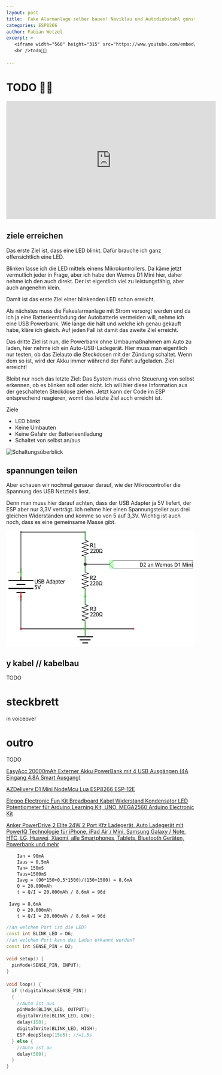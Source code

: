 ```yaml
---
layout: post
title:  Fake Alarmanlage selber bauen! Naviklau und Autodiebstahl günstig verhindern!
categories: ESP8266
author: Fabian Wetzel
excerpt: >
   <iframe width="560" height="315" src="https://www.youtube.com/embed/fz2OkOPKx1E" frameborder="0" allow="autoplay; encrypted-media" allowfullscreen></iframe>
   <br />todo🦆💥

---
```

# TODO 🦆💥

<iframe width="560" height="315" src="https://www.youtube.com/embed/fz2OkOPKx1E" frameborder="0" allow="autoplay; encrypted-media" allowfullscreen></iframe>


## ziele erreichen

Das erste Ziel ist, dass eine LED blinkt. Dafür brauche ich ganz offensichtlich eine LED. 

Blinken lasse ich die LED mittels einens Mikrokontrollers. Da käme jetzt vermutlich jeder in Frage, aber ich habe den Wemos D1 Mini hier, daher nehme ich den auch direkt. Der ist eigentlich viel zu leistungsfähig, aber auch angenehm klein. 

Damit ist das erste Ziel einer blinkenden LED schon erreicht.

Als nächstes muss die Fakealarmanlage mit Strom versorgt werden und da ich ja eine Batterieentladung der Autobatterie vermeiden will, nehme ich eine USB Powerbank. Wie lange die hält und welche ich genau gekauft habe, kläre ich gleich. Auf jeden Fall ist damit das zweite Ziel erreicht.

Das dritte Ziel ist nun, die Powerbank ohne Umbaumaßnahmen am Auto zu laden, hier nehme ich ein Auto-USB-Ladegerät. Hier muss man eigentlich nur testen, ob das Zielauto die Steckdosen mit der Zündung schaltet. Wenn dem so ist, wird der Akku immer während der Fahrt aufgeladen. Ziel erreicht!

Bleibt nur noch das letzte Ziel: Das System muss ohne Steuerung von selbst erkennen, ob es blinken soll oder nicht. Ich will hier diese Information aus der geschalteten Steckdose ziehen. Jetzt kann der Code im ESP entsprechend reagieren, womit das letzte Ziel auch erreicht ist.

Ziele
- LED blinkt
- Keine Umbauten
- Keine Gefahr der Batterieentladung
- Schaltet von selbst an/aus

![Schaltungsüberblick](/assets/2018_mixed/fakealarmanlage/fakealarm_überblick.jpg)

## spannungen teilen

Aber schauen wir nochmal genauer darauf, wie der Mikrocontroller die Spannung des USB Netzteils liest.

Denn man muss hier darauf achten, dass der USB Adapter ja 5V liefert, der ESP aber nur 3,3V verträgt. Ich nehme hier einen Spannungsteiler aus drei gleichen Widerständen und komme so von 5 auf 3,3V. Wichtig ist auch noch, dass es eine gemeinsame Masse gibt.

![Schaltplan des Spannungsteilers](/assets/2018_mixed/fakealarmanlage/schaltplan_spannungsteiler.png)

## y kabel // kabelbau

TODO

# steckbrett

in voiceover

# outro

TODO

[EasyAcc 20000mAh Externer Akku PowerBank mit 4 USB Ausgängen (4A Eingang 4.8A Smart Ausgang)](http://amzn.to/2u6UHqY)


[AZDelivery D1 Mini NodeMcu Lua ESP8266 ESP-12E](http://amzn.to/2G73T37)


[Elegoo Electronic Fun Kit Breadboard Kabel Widerstand Kondensator LED Potentiometer für Arduino Learning Kit, UNO, MEGA2560 Arduino Electronic Kit](http://amzn.to/2G6wSnT)

[Anker PowerDrive 2 Elite 24W 2 Port Kfz Ladegerät, Auto Ladegerät mit PowerIQ Technologie für iPhone, iPad Air / Mini, Samsung Galaxy / Note, HTC, LG, Huawei, Xiaomi, alle Smartphones, Tablets, Bluetooth Geräten, Powerbank und mehr](http://amzn.to/2IEdT2n)

```text
    Ian = 90mA
    Iaus = 0,5mA
    Tan= 150mS
    Taus=1500mS
    Iavg = (90*150+0,5*1500)/(150+1500) = 8,6mA
    Q = 20.000mAh
    t = Q/I = 20.000mAh / 8,6mA = 96d

 Iavg = 8,6mA
    Q = 20.000mAh
    t = Q/I = 20.000mAh / 8,6mA = 96d
```


```c++
//an welchem Port ist die LED?
const int BLINK_LED = D6;
//an welchem Port kann das Laden erkannt werden? 
const int SENSE_PIN = D2;

void setup() {
  pinMode(SENSE_PIN, INPUT);
}

void loop() {
  if (!digitalRead(SENSE_PIN))
  {
    //Auto ist aus
    pinMode(BLINK_LED, OUTPUT);
    digitalWrite(BLINK_LED, LOW);
    delay(150);
    digitalWrite(BLINK_LED, HIGH);
    ESP.deepSleep(15e5); //=1,5s
  } else {
    //Auto ist an
    delay(500);
  }
}
```
